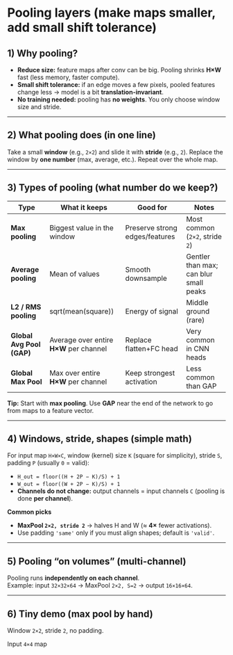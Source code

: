# Pooling layers (make maps smaller, add small shift tolerance)

## 1) Why pooling?
- **Reduce size:** feature maps after conv can be big. Pooling shrinks **H×W** fast (less memory, faster compute).
- **Small shift tolerance:** if an edge moves a few pixels, pooled features change less → model is a bit **translation-invariant**.
- **No training needed:** pooling has **no weights**. You only choose window size and stride.

---

## 2) What pooling does (in one line)
Take a small **window** (e.g., `2×2`) and slide it with **stride** (e.g., `2`). Replace the window by **one number** (max, average, etc.). Repeat over the whole map.

---

## 3) Types of pooling (what number do we keep?)
| Type | What it keeps | Good for | Notes |
|---|---|---|---|
| **Max pooling** | Biggest value in the window | Preserve strong edges/features | Most common (`2×2`, stride `2`) |
| **Average pooling** | Mean of values | Smooth downsample | Gentler than max; can blur small peaks |
| **L2 / RMS pooling** | sqrt(mean(square)) | Energy of signal | Middle ground (rare) |
| **Global Avg Pool (GAP)** | Average over entire **H×W** per channel | Replace flatten+FC head | Very common in CNN heads |
| **Global Max Pool** | Max over entire **H×W** per channel | Keep strongest activation | Less common than GAP |

**Tip:** Start with **max pooling**. Use **GAP** near the end of the network to go from maps to a feature vector.

---

## 4) Windows, stride, shapes (simple math)
For input map `H×W×C`, window (kernel) size `K` (square for simplicity), stride `S`, padding `P` (usually `0` = valid):

- `H_out = floor((H + 2P − K)/S) + 1`  
- `W_out = floor((W + 2P − K)/S) + 1`  
- **Channels do not change:** output channels = input channels `C` (pooling is done **per channel**).

**Common picks**
- **MaxPool `2×2, stride 2`** → halves H and W (≈ **4×** fewer activations).
- Use padding `'same'` only if you must align shapes; default is `'valid'`.

---

## 5) Pooling “on volumes” (multi-channel)
Pooling runs **independently on each channel**.  
Example: input `32×32×64` → MaxPool `2×2, S=2` → output `16×16×64`.

---

## 6) Tiny demo (max pool by hand)
Window `2×2`, stride `2`, no padding.

Input `4×4` map  